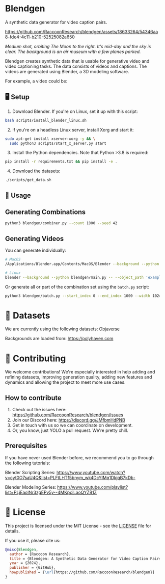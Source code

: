 # Blendgen
A synthetic data generator for video caption pairs.

https://github.com/RaccoonResearch/blendgen/assets/18633264/54346aa8-fde4-4c11-b210-52525082a650

*Medium shot, orbiting The Moon to the right. It's mid-day and the sky is clear. The background is an air museum with a few planes parked.*

Blendgen creates synthetic data that is usable for generative video and video captioning tasks. The data consists of videos and captions. The videos are generated using Blender, a 3D modeling software.

For example, a video could be:

## 🖥️ Setup

1. Download Blender. If you're on Linux, set it up with this script:

```bash
bash scripts/install_blender_linux.sh
```

2. If you're on a headless Linux server, install Xorg and start it:

```bash
sudo apt-get install xserver-xorg -y && \
  sudo python3 scripts/start_x_server.py start
```

3. Install the Python dependencies. Note that Python >3.8 is required:

```bash
pip install -r requirements.txt && pip install -e .
```

4. Download the datasets:
```bash
./scripts/get_data.sh
```

## 📸 Usage

## Generating Combinations

```bash
python3 blendgen/combiner.py --count 1000 --seed 42
```

## Generating Videos

You can generate individually:
```bash
# MacOS
/Applications/Blender.app/Contents/MacOS/Blender --background --python blendgen/main.py -- --object_path 'example.glb' --width 1920 --height 1080 --combination_index 0 --output_dir ./renders --background_path ./backgrounds

# Linux
blender --background --python blendgen/main.py -- --object_path 'example.glb' --width 1920 --height 1080 --combination_index 0 --output_dir ./renders --background_path ./backgrounds
```

Or generate all or part of the combination set using the `batch.py` script:

```bash
python3 blendgen/batch.py --start_index 0 --end_index 1000 --width 1024 --height 576
```

# 📁 Datasets

We are currently using the following datasets:
[Objaverse](https://huggingface.co/datasets/allenai/objaverse)

Backgrounds are loaded from:
https://polyhaven.com

# 🦝 Contributing

We welcome contributions! We're especially interested in help adding and refining datasets, improving generation quality, adding new features and dynamics and allowing the project to meet more use cases.

## How to contribute

1. Check out the issues here: https://github.com/RaccoonResearch/blendgen/issues
2. Join our Discord here: https://discord.gg/JMfbmHdPNB
3. Get in touch with us so we can coordinate on development.
4. Or, you know, just YOLO a pull request. We're pretty chill.

## Prerequisites

If you have never used Blender before, we recommend you to go through the following tutorials:

Blender Scripting Series:
https://www.youtube.com/watch?v=cyt0O7saU4Q&list=PLFtLHTf5bnym_wk4DcYIMq1DkjqB7kDb-

Blender Modeling Series:
https://www.youtube.com/playlist?list=PLjEaoINr3zgEPv5y--4MKpciLaoQYZB1Z

# 📜 License

This project is licensed under the MIT License - see the [LICENSE](LICENSE) file for details.

If you use it, please cite us:

```bibtex
@misc{Blendgen,
  author = {Raccoon Research},
  title = {Blendgen: A Synthetic Data Generator for Video Caption Pairs},
  year = {2024},
  publisher = {GitHub},
  howpublished = {\url{https://github.com/RaccoonResearch/blendgen}}
}
```
